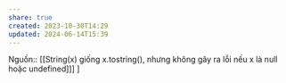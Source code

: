 ```yaml
---
share: true
created: 2023-10-30T14:29
updated: 2024-06-14T15:39
---
```

Nguồn:: 
[[String(x) giống x.tostring(), nhưng không gây ra lỗi nếu x là null hoặc undefined]]] ] 